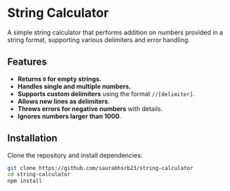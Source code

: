 # String Calculator

A simple string calculator that performs addition on numbers provided in a string format, supporting various delimiters and error handling.

## Features

- **Returns `0` for empty strings.**
- **Handles single and multiple numbers.**
- **Supports custom delimiters** using the format `//[delimiter]`.
- **Allows new lines as delimiters**.
- **Throws errors for negative numbers** with details.
- **Ignores numbers larger than 1000**.

## Installation

Clone the repository and install dependencies:

```bash
git clone https://github.com/saurabhsrb23/string-calculator
cd string-calculator
npm install
